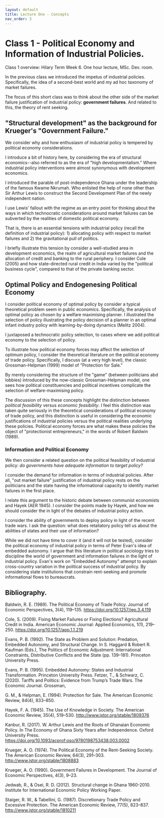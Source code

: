 ```yaml
---
layout: default
title: Lecture One - Concepts
nav_order: 3
---
```


# Class 1 - Political Economy and Information of Industrial Policies.

Class 1 overview: Hilary Term Week 6. One hour lecture, MSc. Dev. room.

In the previous class we introduced the impetus of industrial policies. Specifically, the idea of a second-best world and my ad hoc taxonomy of market failures. 

The focus of this short class was to think about the other side of the market failure justification of industrial policy: __government failures__. And related to this, the theory of rent seeking. 

## "Structural development" as the background for Krueger's "Government Failure."

We consider why and how enthusiasm of industrial policy is tempered by political economy considerations. 

I introduce a bit of history here, by considering the era of structural economics--also referred to as the era of "high developmentalism." Where industrial policy interventions were almost synonymous with development economics. 

I introduced the parable of post-independence Ghana under the leadership of the famous Kwame Nkrumah. Who enlisted the help of none other than Sir Arthur Lewis to construct the Second Development Plan of the newly independent nation.

I use Lewis' fallout with the regime as an entry point for thinking about the ways in which technocratic considerations around market failures can be subverted by the realities of domestic political economy. 

That is, there is an essential tensions with industrial policy (recall the definition of industrial policy): 1) allocating policy with respect to market failures and 2) the gravitational pull of politics.

I briefly illustrate this tension by consider a well-studied area in development economics, the realm of agricultural market failures and the allocation of credit and banking to the rural periphery. I consider Cole (2005) and how state-directed rural credit in India varied by the "political business cycle", compared to that of the private banking sector.



## Optimal Policy and Endogenesing Political Economy


I consider political economy of optimal policy by consider a typical theoretical problem seem in public economics. Specifically, the analysis of optimal policy as chosen by a welfare maximising planner. I illustrated the selection of policy illustrating the policy decision of a planner in an optimal infant industry policy with learning-by-doing dynamics (Melitz 2004).

I juxtaposed a technocratic policy selection, to cases where we add political economy to the selection of policy. 

To illustrate how political economy forces may affect the selection of optimum policy, I consider the theoretical literature on the political economy of trade policy. Specifically, I discuss (at a very high level), the classic Grossman-Helpman (1999) model of "Protection for Sale."

By merely considering the structure of the "game" (between politicians abd lobbies) introduced by the now-classic Grossman-Helpman model, one sees how political constituencies and political incentives complicate the selection of welfare-maximising policy. 


The discussion of this these concepts highlight the distinction between _political feasibility_ versus _economic feasibility_. I feel this distinction  was taken quite seriously in the theoretical considerations of political economy of trade policy, and this distinction is useful in considering the economic justifications of industrial policies versus the political realities underlying these policies. Political economy forces are what makes these policies the object of "protectionist entrepreneurs," in the words of Robert Baldwin (1989).



### Information and Political Economy 

We then consider a related question on the political feasibility of industrial policy: _do governments have adequate information to target policy?_

I consider the demand for information in terms of industrial policies. After all, "out market failure" justification of industrial policy rests on the politicians and the state having the informational capacity to identify market failures in the first place. 

I relate this argument to the historic debate between communist economists and Hayek (AER 1945). I consider the points made by Hayek, and how we should consider the in light of the debates of industrial policy action. 

I consider the ability of governments to deploy policy in light of the recent trade wars. I ask the question: what does retaliatory policy tell us about the abilities of states and their use of information?

While we did not have time to cover it (and it will not be tested), consider the political economy of industrial policy in terms of Peter Evan's idea of embedded autonomy. I argue that this literature in political sociology tries to discipline the world of government and information failures in the light of industrial policy. Evan's work on "Embedded Autonomy" attempt to explain cross-country variation in the political success of industrial policy. By considering state institutions that constrain rent-seeking and promote informational flows to bureaucrats. 



## Bibliography.

Baldwin, R. E. (1989). The Political Economy of Trade Policy. Journal of Economic Perspectives, 3(4), 119–135. https://doi.org/10.1257/jep.3.4.119

Cole, S. (2009). Fixing Market Failures or Fixing Elections? Agricultural Credit in India. American Economic Journal: Applied Economics, 1(1), 219–250. https://doi.org/10.1257/app.1.1.219

Evans, P. B. (1992). The State as Problem and Solution: Predation, Embedded Autonomy, and Structural Change. In S. Haggard & Robert R. Kaufman (Eds.), The Politics of Economic Adjustment: International Constraints, Distributive Conflicts and the State (pp. 139–181). Princeton University Press.

Evans, P. B. (1995). Embedded Autonomy: States and Industrial Transformation. Princeton University Press. Fetzer, T., & Schwarz, C. (2020). Tariffs and Politics: Evidence from Trump’s Trade Wars. The Economic Journal. Grossman, 

G. M., & Helpman, E. (1994). Protection for Sale. The American Economic Review, 84(4), 833–850.

Hayek, F. A. (1945). The Use of Knowledge in Society. The American Economic Review, 35(4), 519–530. http://www.jstor.org/stable/1809376

Kanbur, R. (2017). W. Arthur Lewis and the Roots of Ghanaian Economic Policy. In The Economy of Ghana Sixty Years after Independence. Oxford University Press. https://doi.org/10.1093/acprof:oso/9780198753438.003.0002

Krueger, A. O. (1974). The Political Economy of the Rent-Seeking Society. The American Economic Review, 64(3), 291–303. http://www.jstor.org/stable/1808883

Krueger, A. O. (1990). Government Failures in Development. The Journal of Economic Perspectives, 4(3), 9–23.

Jedwab, R., & Osei, R. D. (2012). Structural change in Ghana 1960-2010. Institute for International Economic Policy Working
Paper.

Staiger, R. W., & Tabellini, G. (1987). Discretionary Trade Policy and Excessive Protection. The American Economic Review, 77(5), 823–837. http://www.jstor.org/stable/1810211